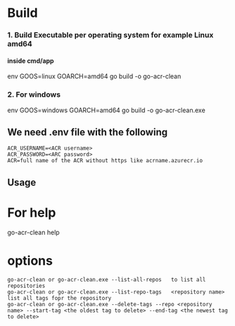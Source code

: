 # Build

### 1. Build Executable per operating system for example Linux amd64

#### inside cmd/app

env GOOS=linux GOARCH=amd64 go build -o go-acr-clean

### 2. For windows
env GOOS=windows GOARCH=amd64 go build -o go-acr-clean.exe


## We need .env file with the following

```
ACR_USERNAME=<ACR username>
ACR_PASSWORD=<ARC password>
ACR=full name of the ACR without https like acrname.azurecr.io
```

## Usage

# For help
go-acr-clean help

# options
```
go-acr-clean or go-acr-clean.exe --list-all-repos   to list all repositories
go-acr-clean or go-acr-clean.exe --list-repo-tags   <repository name> list all tags fopr the repository
go-acr-clean or go-acr-clean.exe --delete-tags --repo <repository name> --start-tag <the oldest tag to delete> --end-tag <the newest tag to delete>
```